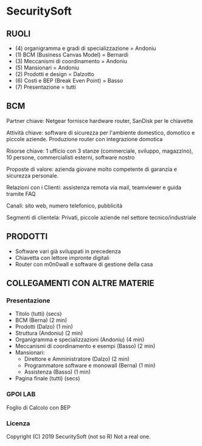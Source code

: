 # SecuritySoft

## RUOLI

- (4) organigramma e gradi di specializzazione = Andoniu
- (1) BCM (Business Canvas Model) = Bernardi
- (3) Meccanismi di coordinamento = Andoniu
- (5) Mansionari = Andoniu
- (2) Prodotti e design = Dalzotto
- (6) Costi e BEP (Break Even Point) = Basso
- (7) Presentazione = tutti


## BCM

Partner chiave: Netgear fornisce hardware router, SanDisk per le chiavette

Attività chiave: software di sicurezza per l'ambiente domestico, domotico e piccole aziende. Produzione router con integrazione domotica

Risorse chiave: 1 ufficio con 3 stanze (commerciale, sviluppo, magazzino), 10 persone, commercialisti esterni, software nostro

Proposte di valore: azienda giovane molto competente di garanzia e sicurezza personale.

Relazioni con i Clienti: assistenza remota via mail, teamviewer e guida tramite FAQ

Canali: sito web, numero telefonico, pubblicità

Segmenti di clientela: Privati, piccole aziende nel settore tecnico/industriale


## PRODOTTI

- Software vari già sviluppati in precedenza
- Chiavetta con lettore impronte digitali
- Router con m0n0wall e software di gestione della casa

## COLLEGAMENTI CON ALTRE MATERIE

### Presentazione

- Titolo (tutti) (secs)
- BCM (Berna) (2 min)
- Prodotti (Dalzo) (1 min)
- Struttura (Andoniu) (2 min)
- Organigramma e specializzazioni (Andoniu) (4 min)
- Meccanismi di coordinamento e esempi (Basso) (2 min)
- Mansionari:
	- Direttore e Amministratore (Dalzo) (2 min)
	- Programmatore software e monowall (Berna) (1 min)
	- Assistenza (Basso) (1 min)
- Pagina finale (tutti) (secs)

### GPOI LAB

Foglio di Calcolo con BEP

### Licenza

Copyright (C) 2019 SecuritySoft (not so R)
Not a real one.
